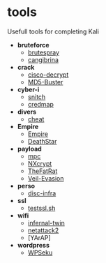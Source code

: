# tools
Usefull tools for completing Kali

- **bruteforce**
    - [brutespray](https://github.com/x90skysn3k/brutespray)
    - [cangibrina](https://github.com/fnk0c/cangibrina)
- **crack**
    - [cisco-decrypt](https://github.com/utgarda/cisco-decrypt)
    - [MD5-Buster](https://github.com/UltimateHackers/MD5-Buster)
- **cyber-i**
    - [snitch](https://github.com/Smaash/snitch)
    - [credmap](https://github.com/lightos/credmap/)
- **divers**
    - [cheat](https://github.com/chrisallenlane/cheat)
- **Empire**
    - [Empire](https://github.com/EmpireProject/Empire)
    - [DeathStar](https://github.com/byt3bl33d3r/DeathStar)
- **payload**
    - [mpc](https://github.com/g0tmi1k/mpc)
    - [NXcrypt](https://github.com/Hadi999/NXcrypt)
    - [TheFatRat](https://github.com/Screetsec/TheFatRat)
    - [Veil-Evasion](https://github.com/Veil-Framework/Veil-Evasion)
- **perso**
    - [disc-infra](https://github.com/grov/disc-infra)
- **ssl**
    - [testssl.sh](https://github.com/drwetter/testssl.sh)
- **wifi**
    - [infernal-twin](https://github.com/entropy1337/infernal-twin)
    - [netattack2](https://github.com/chrizator/netattack2)
    - [YArAP]
- **wordpress**
    - [WPSeku](https://github.com/m4ll0k/WPSeku)
